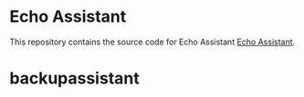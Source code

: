 Echo Assistant
======

This repository contains the source code for Echo Assistant [Echo Assistant](https://dxassistant.herokuapp.com).

# backupassistant
